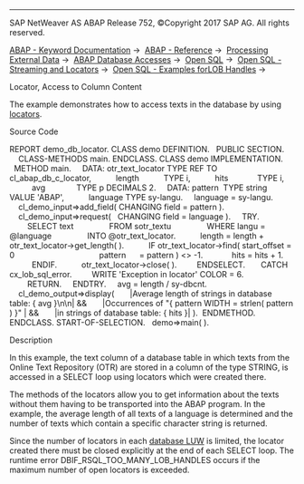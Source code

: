   

* * *

SAP NetWeaver AS ABAP Release 752, ©Copyright 2017 SAP AG. All rights reserved.

[ABAP - Keyword Documentation](javascript:call_link\('abenabap.htm'\)) →  [ABAP - Reference](javascript:call_link\('abenabap_reference.htm'\)) →  [Processing External Data](javascript:call_link\('abenabap_language_external_data.htm'\)) →  [ABAP Database Accesses](javascript:call_link\('abenabap_sql.htm'\)) →  [Open SQL](javascript:call_link\('abenopensql.htm'\)) →  [Open SQL - Streaming and Locators](javascript:call_link\('abenstreams_locators.htm'\)) →  [Open SQL - Examples forLOB Handles](javascript:call_link\('abenlobs_abexas.htm'\)) → 

Locator, Access to Column Content

The example demonstrates how to access texts in the database by using [locators](javascript:call_link\('abenlocator_glosry.htm'\) "Glossary Entry").

Source Code

REPORT demo\_db\_locator.
CLASS demo DEFINITION.
  PUBLIC SECTION.
    CLASS-METHODS main.
ENDCLASS.
CLASS demo IMPLEMENTATION.
  METHOD main.
    DATA: otr\_text\_locator TYPE REF TO cl\_abap\_db\_c\_locator,
          length           TYPE i,
          hits             TYPE i,
          avg              TYPE p DECIMALS 2.
    DATA: pattern  TYPE string VALUE 'ABAP',
          language TYPE sy-langu.
    language = sy-langu.
    cl\_demo\_input=>add\_field( CHANGING field = pattern ).
    cl\_demo\_input=>request(   CHANGING field = language ).
    TRY.
        SELECT text
               FROM sotr\_textu
               WHERE langu = @language
               INTO @otr\_text\_locator.
          length = length + otr\_text\_locator->get\_length( ).
          IF otr\_text\_locator->find( start\_offset = 0
                                     pattern      = pattern ) <> -1.
            hits = hits + 1.
          ENDIF.
          otr\_text\_locator->close( ).
        ENDSELECT.
      CATCH cx\_lob\_sql\_error.
        WRITE 'Exception in locator' COLOR = 6.
        RETURN.
    ENDTRY.
    avg = length / sy-dbcnt.
    cl\_demo\_output=>display(
      |Average length of strings in database table: { avg }\\n\\n| &&
      |Occurrences of "{ pattern WIDTH = strlen( pattern ) }" | &&
      |in strings of database table: { hits }| ).  ENDMETHOD.
ENDCLASS.
START-OF-SELECTION.
  demo=>main( ).

Description

In this example, the text column of a database table in which texts from the Online Text Repository (OTR) are stored in a column of the type STRING, is accessed in a SELECT loop using [](javascript:call_link\('abenselect_into_lob_handles.htm'\))locators which were created there.

The methods of the locators allow you to get information about the texts without them having to be transported into the ABAP program. In the example, the average length of all texts of a language is determined and the number of texts which contain a specific character string is returned.

Since the number of locators in each [database LUW](javascript:call_link\('abendatabase_luw_glosry.htm'\) "Glossary Entry") is limited, the locator created there must be closed explicitly at the end of each SELECT loop. The runtime error DBIF\_RSQL\_TOO\_MANY\_LOB\_HANDLES occurs if the maximum number of open locators is exceeded.